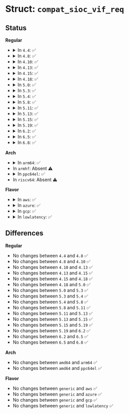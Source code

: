 # Struct: <code>compat_sioc_vif_req</code>

## Status
<b>Regular</b>
<ul>
<li>
<details>
<summary>In <code>4.4</code>: ✅</summary>

```c
struct compat_sioc_vif_req {
    vifi_t vifi;
    compat_ulong_t icount;
    compat_ulong_t ocount;
    compat_ulong_t ibytes;
    compat_ulong_t obytes;
};
```
</details>
</li>
<li>
<details>
<summary>In <code>4.8</code>: ✅</summary>

```c
struct compat_sioc_vif_req {
    vifi_t vifi;
    compat_ulong_t icount;
    compat_ulong_t ocount;
    compat_ulong_t ibytes;
    compat_ulong_t obytes;
};
```
</details>
</li>
<li>
<details>
<summary>In <code>4.10</code>: ✅</summary>

```c
struct compat_sioc_vif_req {
    vifi_t vifi;
    compat_ulong_t icount;
    compat_ulong_t ocount;
    compat_ulong_t ibytes;
    compat_ulong_t obytes;
};
```
</details>
</li>
<li>
<details>
<summary>In <code>4.13</code>: ✅</summary>

```c
struct compat_sioc_vif_req {
    vifi_t vifi;
    compat_ulong_t icount;
    compat_ulong_t ocount;
    compat_ulong_t ibytes;
    compat_ulong_t obytes;
};
```
</details>
</li>
<li>
<details>
<summary>In <code>4.15</code>: ✅</summary>

```c
struct compat_sioc_vif_req {
    vifi_t vifi;
    compat_ulong_t icount;
    compat_ulong_t ocount;
    compat_ulong_t ibytes;
    compat_ulong_t obytes;
};
```
</details>
</li>
<li>
<details>
<summary>In <code>4.18</code>: ✅</summary>

```c
struct compat_sioc_vif_req {
    vifi_t vifi;
    compat_ulong_t icount;
    compat_ulong_t ocount;
    compat_ulong_t ibytes;
    compat_ulong_t obytes;
};
```
</details>
</li>
<li>
<details>
<summary>In <code>5.0</code>: ✅</summary>

```c
struct compat_sioc_vif_req {
    vifi_t vifi;
    compat_ulong_t icount;
    compat_ulong_t ocount;
    compat_ulong_t ibytes;
    compat_ulong_t obytes;
};
```
</details>
</li>
<li>
<details>
<summary>In <code>5.3</code>: ✅</summary>

```c
struct compat_sioc_vif_req {
    vifi_t vifi;
    compat_ulong_t icount;
    compat_ulong_t ocount;
    compat_ulong_t ibytes;
    compat_ulong_t obytes;
};
```
</details>
</li>
<li>
<details>
<summary>In <code>5.4</code>: ✅</summary>

```c
struct compat_sioc_vif_req {
    vifi_t vifi;
    compat_ulong_t icount;
    compat_ulong_t ocount;
    compat_ulong_t ibytes;
    compat_ulong_t obytes;
};
```
</details>
</li>
<li>
<details>
<summary>In <code>5.8</code>: ✅</summary>

```c
struct compat_sioc_vif_req {
    vifi_t vifi;
    compat_ulong_t icount;
    compat_ulong_t ocount;
    compat_ulong_t ibytes;
    compat_ulong_t obytes;
};
```
</details>
</li>
<li>
<details>
<summary>In <code>5.11</code>: ✅</summary>

```c
struct compat_sioc_vif_req {
    vifi_t vifi;
    compat_ulong_t icount;
    compat_ulong_t ocount;
    compat_ulong_t ibytes;
    compat_ulong_t obytes;
};
```
</details>
</li>
<li>
<details>
<summary>In <code>5.13</code>: ✅</summary>

```c
struct compat_sioc_vif_req {
    vifi_t vifi;
    compat_ulong_t icount;
    compat_ulong_t ocount;
    compat_ulong_t ibytes;
    compat_ulong_t obytes;
};
```
</details>
</li>
<li>
<details>
<summary>In <code>5.15</code>: ✅</summary>

```c
struct compat_sioc_vif_req {
    vifi_t vifi;
    compat_ulong_t icount;
    compat_ulong_t ocount;
    compat_ulong_t ibytes;
    compat_ulong_t obytes;
};
```
</details>
</li>
<li>
<details>
<summary>In <code>5.19</code>: ✅</summary>

```c
struct compat_sioc_vif_req {
    vifi_t vifi;
    compat_ulong_t icount;
    compat_ulong_t ocount;
    compat_ulong_t ibytes;
    compat_ulong_t obytes;
};
```
</details>
</li>
<li>
<details>
<summary>In <code>6.2</code>: ✅</summary>

```c
struct compat_sioc_vif_req {
    vifi_t vifi;
    compat_ulong_t icount;
    compat_ulong_t ocount;
    compat_ulong_t ibytes;
    compat_ulong_t obytes;
};
```
</details>
</li>
<li>
<details>
<summary>In <code>6.5</code>: ✅</summary>

```c
struct compat_sioc_vif_req {
    vifi_t vifi;
    compat_ulong_t icount;
    compat_ulong_t ocount;
    compat_ulong_t ibytes;
    compat_ulong_t obytes;
};
```
</details>
</li>
<li>
<details>
<summary>In <code>6.8</code>: ✅</summary>

```c
struct compat_sioc_vif_req {
    vifi_t vifi;
    compat_ulong_t icount;
    compat_ulong_t ocount;
    compat_ulong_t ibytes;
    compat_ulong_t obytes;
};
```
</details>
</li>
</ul>
<b>Arch</b>
<ul>
<li>
<details>
<summary>In <code>arm64</code>: ✅</summary>

```c
struct compat_sioc_vif_req {
    vifi_t vifi;
    compat_ulong_t icount;
    compat_ulong_t ocount;
    compat_ulong_t ibytes;
    compat_ulong_t obytes;
};
```
</details>
</li>
<li>
In <code>armhf</code>: Absent ⚠️
</li>
<li>
<details>
<summary>In <code>ppc64el</code>: ✅</summary>

```c
struct compat_sioc_vif_req {
    vifi_t vifi;
    compat_ulong_t icount;
    compat_ulong_t ocount;
    compat_ulong_t ibytes;
    compat_ulong_t obytes;
};
```
</details>
</li>
<li>
In <code>riscv64</code>: Absent ⚠️
</li>
</ul>
<b>Flavor</b>
<ul>
<li>
<details>
<summary>In <code>aws</code>: ✅</summary>

```c
struct compat_sioc_vif_req {
    vifi_t vifi;
    compat_ulong_t icount;
    compat_ulong_t ocount;
    compat_ulong_t ibytes;
    compat_ulong_t obytes;
};
```
</details>
</li>
<li>
<details>
<summary>In <code>azure</code>: ✅</summary>

```c
struct compat_sioc_vif_req {
    vifi_t vifi;
    compat_ulong_t icount;
    compat_ulong_t ocount;
    compat_ulong_t ibytes;
    compat_ulong_t obytes;
};
```
</details>
</li>
<li>
<details>
<summary>In <code>gcp</code>: ✅</summary>

```c
struct compat_sioc_vif_req {
    vifi_t vifi;
    compat_ulong_t icount;
    compat_ulong_t ocount;
    compat_ulong_t ibytes;
    compat_ulong_t obytes;
};
```
</details>
</li>
<li>
<details>
<summary>In <code>lowlatency</code>: ✅</summary>

```c
struct compat_sioc_vif_req {
    vifi_t vifi;
    compat_ulong_t icount;
    compat_ulong_t ocount;
    compat_ulong_t ibytes;
    compat_ulong_t obytes;
};
```
</details>
</li>
</ul>

## Differences
<b>Regular</b>
<ul>
<li>
No changes between <code>4.4</code> and <code>4.8</code> ✅
</li>
<li>
No changes between <code>4.8</code> and <code>4.10</code> ✅
</li>
<li>
No changes between <code>4.10</code> and <code>4.13</code> ✅
</li>
<li>
No changes between <code>4.13</code> and <code>4.15</code> ✅
</li>
<li>
No changes between <code>4.15</code> and <code>4.18</code> ✅
</li>
<li>
No changes between <code>4.18</code> and <code>5.0</code> ✅
</li>
<li>
No changes between <code>5.0</code> and <code>5.3</code> ✅
</li>
<li>
No changes between <code>5.3</code> and <code>5.4</code> ✅
</li>
<li>
No changes between <code>5.4</code> and <code>5.8</code> ✅
</li>
<li>
No changes between <code>5.8</code> and <code>5.11</code> ✅
</li>
<li>
No changes between <code>5.11</code> and <code>5.13</code> ✅
</li>
<li>
No changes between <code>5.13</code> and <code>5.15</code> ✅
</li>
<li>
No changes between <code>5.15</code> and <code>5.19</code> ✅
</li>
<li>
No changes between <code>5.19</code> and <code>6.2</code> ✅
</li>
<li>
No changes between <code>6.2</code> and <code>6.5</code> ✅
</li>
<li>
No changes between <code>6.5</code> and <code>6.8</code> ✅
</li>
</ul>
<b>Arch</b>
<ul>
<li>
No changes between <code>amd64</code> and <code>arm64</code> ✅
</li>
<li>
No changes between <code>amd64</code> and <code>ppc64el</code> ✅
</li>
</ul>
<b>Flavor</b>
<ul>
<li>
No changes between <code>generic</code> and <code>aws</code> ✅
</li>
<li>
No changes between <code>generic</code> and <code>azure</code> ✅
</li>
<li>
No changes between <code>generic</code> and <code>gcp</code> ✅
</li>
<li>
No changes between <code>generic</code> and <code>lowlatency</code> ✅
</li>
</ul>
